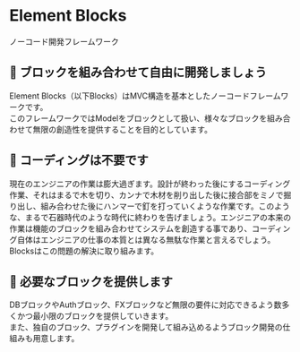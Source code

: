 # Element Blocks
ノーコード開発フレームワーク

## 🚀 ブロックを組み合わせて自由に開発しましょう
Element Blocks（以下Blocks）はMVC構造を基本としたノーコードフレームワークです。  
このフレームワークではModelをブロックとして扱い、様々なブロックを組み合わせて無限の創造性を提供することを目的としています。

## 🔫 コーディングは不要です
現在のエンジニアの作業は膨大過ぎます。設計が終わった後にするコーディング作業、それはまるで木を切り、カンナで木材を削り出した後に接合部をミノで掘り出し、組み合わせた後にハンマーで釘を打っていくような作業です。このような、まるで石器時代のような時代に終わりを告げましょう。エンジニアの本来の作業は機能のブロックを組み合わせてシステムを創造する事であり、コーディング自体はエンジニアの仕事の本質とは異なる無駄な作業と言えるでしょう。Blocksはこの問題の解決に取り組みます。

## 🎁 必要なブロックを提供します
DBブロックやAuthブロック、FXブロックなど無限の要件に対応できるよう数多くかつ最小限のブロックを提供していきます。  
また、独自のブロック、プラグインを開発して組み込めるようブロック開発の仕組みも用意します。
